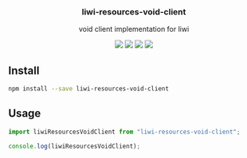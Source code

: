 <h3 align="center">
  liwi-resources-void-client
</h3>

<p align="center">
  void client implementation for liwi
</p>

<p align="center">
  <a href="https://npmjs.org/package/liwi-resources-void-client"><img src="https://img.shields.io/npm/v/liwi-resources-void-client.svg?style=flat-square"></a>
  <a href="https://npmjs.org/package/liwi-resources-void-client"><img src="https://img.shields.io/npm/dw/liwi-resources-void-client.svg?style=flat-square"></a>
  <a href="https://npmjs.org/package/liwi-resources-void-client"><img src="https://img.shields.io/node/v/liwi-resources-void-client.svg?style=flat-square"></a>
  <a href="https://npmjs.org/package/liwi-resources-void-client"><img src="https://img.shields.io/npm/types/liwi-resources-void-client.svg?style=flat-square"></a>
</p>

## Install

```bash
npm install --save liwi-resources-void-client
```

## Usage

```js
import liwiResourcesVoidClient from "liwi-resources-void-client";

console.log(liwiResourcesVoidClient);
```
